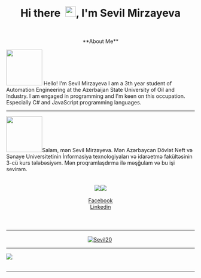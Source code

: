<h1 align='center'> Hi there  <img src="https://media.giphy.com/media/hvRJCLFzcasrR4ia7z/giphy.gif" width="28">, I'm Sevil Mirzayeva</h1> <p align="center">**About Me**</p>
<img src="https://imgs.search.brave.com/oJVSwyYcJ-EKkbVSesaJiiLMRbjpilWpSfmC7HUnO0U/rs:fit:1200:729:1/g:ce/aHR0cHM6Ly9pbWFn/ZXMtbmEuc3NsLWlt/YWdlcy1hbWF6b24u/Y29tL2ltYWdlcy9J/LzYxSGZDM1BRY1pM/Ll9BQ19TTDEyMjBf/LmpwZw" width='96'>
Hello! I'm Sevil Mirzayeva I am a 3th year student of Automation Engineering  at the Azerbaijan State University of Oil and Industry. I am engaged in programming and I'm keen on this occupation. Especially C# and JavaScript programming languages.<hr>
 <img src="https://imgs.search.brave.com/_9AUuuQ4lxsbhGjbMR4bs2W9WkGkjlyGkVQ5vm4PUn0/rs:fit:1200:600:1/g:ce/aHR0cDovL2Vhc3lz/Y2llbmNlZm9ya2lk/cy5jb20vd3AtY29u/dGVudC91cGxvYWRz/LzIwMTQvMDMvRnVu/LUVhcnRoLVNjaWVu/Y2UtZm9yLUtpZHMt/QWxsLWFib3V0LUF6/ZXJiYWlqYW4tSW1h/Z2Utb2YtdGhlLU5h/dGlvbmFsLUZsYWct/b2YtQXplcmJhaWph/bi5wbmc" width='96'>Salam, mən Sevil Mirzəyeva. Mən Azərbaycan Dövlət Neft və Sənaye Universitetinin İnformasiya texnologiyaları və idarəetmə fakültəsinin 3-cü kurs tələbəsiyəm. Mən proqramlaşdırma ilə məşğulam və bu işi sevirəm. <!--Statistics--> <br></br> <div align="center"><a href="https://github.com/Sevil20/github-profile-views-counter"><img align="center" src="https://komarev.com/ghpvc/?username=Sevil20&color=blue"></a><a href="https://github.com/Sevil20?tab=followers"><img align="center"  src="https://img.shields.io/github/followers/Sevil20?style=flat-square&color=red"></a><br></br><a href="https://www.facebook.com/sevil.kamal/" target="_blank">Facebook</a><br><a href="https://www.linkedin.com/in/sevil-mirz%C9%99yeva-a4661b216/" target="_blank">Linkedin</a></div><div align="center"><h5></div></br><hr/><div align="center"><a href="https://github.com/ryo-ma/github-profile-trophy"><img align="center" src="https://github-profile-trophy.vercel.app/?username=Sevil20&theme=darkhub" alt="Sevil20" /></a> </div><hr /><div><a href="https://git.io/streak-stats"><img align="center" src="https://github-readme-streak-stats.herokuapp.com?user=Sevil20&theme=radical&date_format=j%20M%5B%20Y%5D"/></a></div><br /><hr /> </div>
